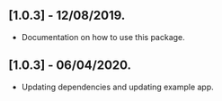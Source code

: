 ## [1.0.3] - 12/08/2019.

* Documentation on how to use this package.

## [1.0.3] - 06/04/2020.

* Updating dependencies and updating example app.
